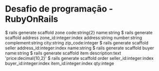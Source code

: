# Desafio de programação - RubyOnRails

$ rails generate scaffold zone code:string{2} name:string
$ rails generate scaffold address zone_id:integer:index address:string number:string complement:string city:string zip_code:integer
$ rails generate scaffold seller address_id:integer:index name:string
$ rails generate scaffold buyer name:string
$ rails generate scaffold item description:text 'price:decimal{10,2}'
$ rails generate scaffold order seller_id:integer:index buyer_id:integer:index item_id:integer:index qty:intege
